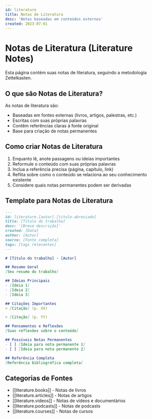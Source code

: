 ```yaml
---
id: literature
title: Notas de Literatura
desc: 'Notas baseadas em conteúdos externos'
created: 2023-07-01
---
```


# Notas de Literatura (Literature Notes)

Esta página contém suas notas de literatura, seguindo a metodologia Zettelkasten.

## O que são Notas de Literatura?

As notas de literatura são:
- Baseadas em fontes externas (livros, artigos, palestras, etc.)
- Escritas com suas próprias palavras
- Contêm referências claras à fonte original
- Base para criação de notas permanentes

## Como criar Notas de Literatura

1. Enquanto lê, anote passagens ou ideias importantes
2. Reformule o conteúdo com suas próprias palavras
3. Inclua a referência precisa (página, capítulo, link)
4. Reflita sobre como o conteúdo se relaciona ao seu conhecimento existente
5. Considere quais notas permanentes podem ser derivadas

## Template para Notas de Literatura

```markdown
---
id: literature.[autor].[titulo-abreviado]
title: [Título do trabalho]
desc: '[Breve descrição]'
created: [Data]
author: [Autor]
source: [Fonte completa]
tags: [tags relevantes]
---

# [Título do trabalho] - [Autor]

## Resumo Geral
[Seu resumo do trabalho]

## Ideias Principais
- [Ideia 1]
- [Ideia 2]
- [Ideia 3]

## Citações Importantes
> [Citação] (p. XX)

> [Citação] (p. YY)

## Pensamentos e Reflexões
[Suas reflexões sobre o conteúdo]

## Possíveis Notas Permanentes
- [ ] [Ideia para nota permanente 1]
- [ ] [Ideia para nota permanente 2]

## Referência Completa
[Referência bibliográfica completa]
```

## Categorias de Fontes

- [[literature.books]] - Notas de livros
- [[literature.articles]] - Notas de artigos
- [[literature.videos]] - Notas de vídeos e documentários
- [[literature.podcasts]] - Notas de podcasts
- [[literature.courses]] - Notas de cursos
